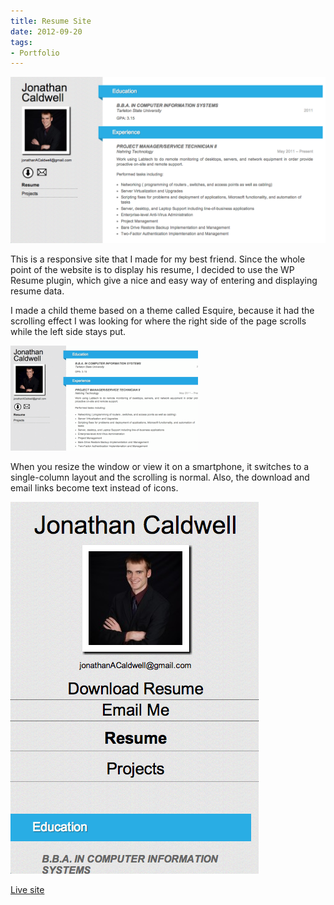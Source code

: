 ```yaml
---
title: Resume Site
date: 2012-09-20
tags:
- Portfolio
---
```


<img alt="jonathan-resume-desktop" src="./jonathan-resume-desktop.png" />

This is a responsive site that I made for my best friend. Since the whole point of the website is to display his resume, I decided to use the WP Resume plugin, which give a nice and easy way of entering and displaying resume data.

I made a child theme based on a theme called Esquire, because it had the scrolling effect I was looking for where the right side of the page scrolls while the left side stays put.

<img alt="jonathan-resume-scroll" src="./jonathan-resume-scroll.gif" />

When you resize the window or view it on a smartphone, it switches to a single-column layout and the scrolling is normal. Also, the download and email links become text instead of icons.

<img alt="jonathan-resume-phone" src="./jonathan-resume-phone.png" />

<a href="http://www.jonathancaldwell.me/" target="_blank">Live site</a>
